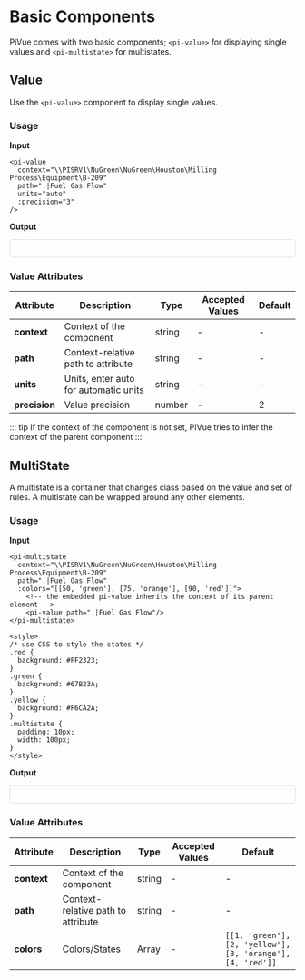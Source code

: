 # Basic Components
PiVue comes with two basic components; ```<pi-value>``` for
displaying single values and ```<pi-multistate>``` for multistates.
## Value
Use the ```<pi-value>``` component to display single values.
### Usage
**Input**
```vue
<pi-value 
  context="\\PISRV1\NuGreen\NuGreen\Houston\Milling Process\Equipment\B-209" 
  path=".|Fuel Gas Flow"
  units="auto"
  :precision="3"
/>
```

**Output**
<div class='demo'>
<ClientOnly>
<pi-value 
  context="\\PISRV1\NuGreen\NuGreen\Houston\Milling Process\Equipment\B-209" 
  path=".|Fuel Gas Flow"
  units="auto"
  :precision="3"
/>
</ClientOnly>
</div>

<style>
div.demo {
padding: 15px;
border-radius: 5px;
border: 1px solid #DDD;
}
</style>

### Value Attributes

| Attribute | Description | Type | Accepted Values | Default |
| --------- | ----------- | ---- | --------------- | ------- |
| **context**   | Context of the component  | string | - | - |
| **path**   | Context-relative path to attribute | string | - | - |
| **units**   | Units, enter auto for automatic units | string | - | - |
| **precision**   | Value precision | number | - | 2 |

::: tip
If the context of the component is not set, PIVue tries to infer the
context of the parent component
:::


## MultiState
A multistate is a container that changes class based on the value and
set of rules. A multistate can be wrapped around any other elements.
### Usage
**Input**
```vue
<pi-multistate 
  context="\\PISRV1\NuGreen\NuGreen\Houston\Milling Process\Equipment\B-209" 
  path=".|Fuel Gas Flow"
  :colors="[[50, 'green'], [75, 'orange'], [90, 'red']]">
    <!-- the embedded pi-value inherits the context of its parent element -->
    <pi-value path=".|Fuel Gas Flow"/>
</pi-multistate>

<style>
/* use CSS to style the states */
.red {
  background: #FF2323;
}
.green {
  background: #67B23A;
}
.yellow {
  background: #F6CA2A;
}
.multistate {
  padding: 10px;
  width: 100px;
}
</style>
```

**Output**
<div class='demo'>
<ClientOnly>
<pi-multistate 
  context="\\PISRV1\NuGreen\NuGreen\Houston\Milling Process\Equipment\B-209" 
  path=".|Fuel Gas Flow"
  :colors="[[50, 'green'], [75, 'orange'], [90, 'red']]">
    <pi-value path=".|Fuel Gas Flow"/>
</pi-multistate>
</ClientOnly>
</div>

<style>
/* use CSS to style the states */
.red {
  background: #FF2323;
}
.green {
  background: #67B23A;
}
.yellow {
  background: #F6CA2A;
}
.multistate {
  padding: 10px;
  width: 100px;
}
</style>

### Value Attributes

| Attribute | Description | Type | Accepted Values | Default |
| --------- | ----------- | ---- | --------------- | ------- |
| **context**   | Context of the component  | string | - | - |
| **path**   | Context-relative path to attribute | string | - | - |
| **colors**   | Colors/States | Array | - | ```[[1, 'green'], [2, 'yellow'], [3, 'orange'], [4, 'red']]```|
